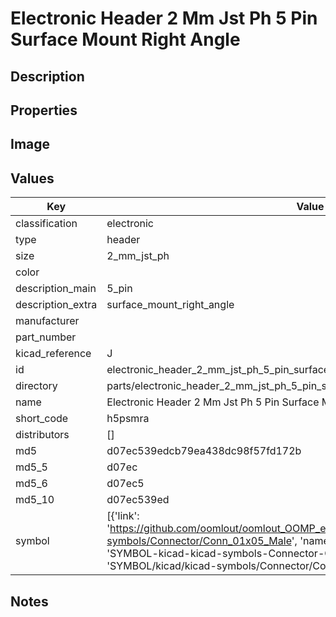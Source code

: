 # Electronic Header 2 Mm Jst Ph 5 Pin Surface Mount Right Angle

## Description

## Properties


## Image


## Values

| Key | Value |
| --- | --- |
| classification | electronic |
| type | header |
| size | 2_mm_jst_ph |
| color |  |
| description_main | 5_pin |
| description_extra | surface_mount_right_angle |
| manufacturer |  |
| part_number |  |
| kicad_reference | J |
| id | electronic_header_2_mm_jst_ph_5_pin_surface_mount_right_angle |
| directory | parts/electronic_header_2_mm_jst_ph_5_pin_surface_mount_right_angle |
| name | Electronic Header 2 Mm Jst Ph 5 Pin Surface Mount Right Angle |
| short_code | h5psmra |
| distributors | [] |
| md5 | d07ec539edcb79ea438dc98f57fd172b |
| md5_5 | d07ec |
| md5_6 | d07ec5 |
| md5_10 | d07ec539ed |
| symbol | [{'link': 'https://github.com/oomlout/oomlout_OOMP_eda_V2/tree/main/SYMBOL/kicad/kicad-symbols/Connector/Conn_01x05_Male', 'name': 'Connector : Conn_01x05_Male', 'id': 'SYMBOL-kicad-kicad-symbols-Connector-Conn_01x05_Male', 'directory': 'SYMBOL/kicad/kicad-symbols/Connector/Conn_01x05_Male/'}] |

## Notes

